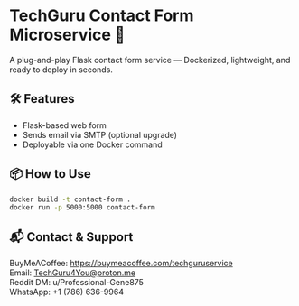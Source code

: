 # TechGuru Contact Form Microservice 🚀
A plug-and-play Flask contact form service — Dockerized, lightweight, and ready to deploy in seconds.

## 🛠️ Features
- Flask-based web form
- Sends email via SMTP (optional upgrade)
- Deployable via one Docker command

## 📦 How to Use
```bash
docker build -t contact-form .
docker run -p 5000:5000 contact-form
```

## 📬 Contact & Support
BuyMeACoffee: https://buymeacoffee.com/techguruservice  
Email: TechGuru4You@proton.me  
Reddit DM: u/Professional-Gene875  
WhatsApp: +1 (786) 636-9964